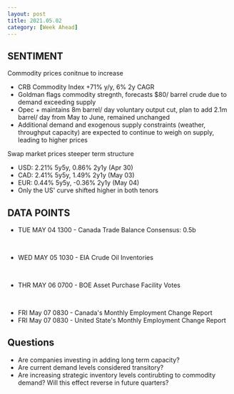 ```yaml
---
layout: post
title: 2021.05.02
category: [Week Ahead]
---
```


## SENTIMENT

Commodity prices conitnue to increase 
*  CRB Commodity Index +71% y/y, 6% 2y CAGR   
*  Goldman flags commodity stregnth, forecasts $80/ barrel crude due to demand exceeding supply  
*  Opec + maintains 8m barrel/ day voluntary output cut, plan to add 2.1m barrel/ day from May to June, remained unchanged  
*  Additional demand and exogenous supply constraints (weather, throughput capacity) are expected to continue to weigh on supply, leading to higher prices 

Swap market prices steeper term structure
* USD: 2.21% 5y5y, 0.86% 2y1y (Apr 30) 
* CAD: 2.41% 5y5y, 1.49% 2y1y (May 03)
* EUR: 0.44% 5y5y, -0.36% 2y1y (May 04)
* Only the US' curve shifted higher in both tenors 

## DATA POINTS 

* TUE MAY 04 1300 - Canada Trade Balance 
Consensus: 0.5b  

<br />

* WED MAY 05 1030 - EIA Crude Oil Inventories  

<br />

* THR MAY 06 0700 - BOE Asset Purchase Facility Votes  

<br />

* FRI May 07 0830 - Canada's Monthly Employment Change Report 
* FRI May 07 0830 - United State's Monthly Employment Change Report 

## Questions 
* Are companies investing in adding long term capacity? 
* Are current demand levels considered transitory?
* Are increasing strategic inventory levels contirubting to commodity demand? Will this effect reverse in future quarters?
